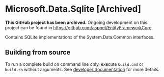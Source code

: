 Microsoft.Data.Sqlite [Archived]
================================

**This GitHub project has been archived.** Ongoing development on this project can be found in <https://github.com/aspnet/EntityFrameworkCore>.

Contains SQLite implementations of the System.Data.Common interfaces.

## Building from source

To run a complete build on command line only, execute `build.cmd` or `build.sh` without arguments. See [developer documentation](https://github.com/aspnet/Home/wiki) for more details.
